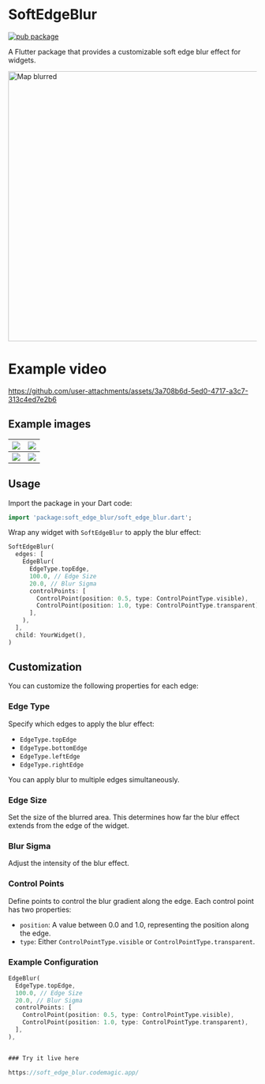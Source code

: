 
 
 # SoftEdgeBlur
[![pub package](https://img.shields.io/pub/v/soft_edge_blur.svg)](https://pub.dev/packages/soft_edge_blur)


A Flutter package that provides a customizable soft edge blur effect for widgets.

<img width="547" alt="Map blurred" src="https://i.imgur.com/7DcixDz.png">


 # Example video


https://github.com/user-attachments/assets/3a708b6d-5ed0-4717-a3c7-313c4ed7e2b6




## Example images
| ![](https://i.imgur.com/ZHTocas.png) | ![](https://i.imgur.com/ejYRoGu.png) |
|--------------------------------------|--------------------------------------|
| ![](https://i.imgur.com/2B4RJo2.png) | ![](https://i.imgur.com/lrVGtHU.png) |


## Usage

Import the package in your Dart code:

```dart
import 'package:soft_edge_blur/soft_edge_blur.dart';
```

Wrap any widget with `SoftEdgeBlur` to apply the blur effect:

```dart
SoftEdgeBlur(
  edges: [
    EdgeBlur(
      EdgeType.topEdge,
      100.0, // Edge Size
      20.0, // Blur Sigma
      controlPoints: [
        ControlPoint(position: 0.5, type: ControlPointType.visible),
        ControlPoint(position: 1.0, type: ControlPointType.transparent),
      ],
    ),
  ],
  child: YourWidget(),
)
```

## Customization

You can customize the following properties for each edge:

### Edge Type

Specify which edges to apply the blur effect:

- `EdgeType.topEdge`
- `EdgeType.bottomEdge`
- `EdgeType.leftEdge`
- `EdgeType.rightEdge`

You can apply blur to multiple edges simultaneously.

### Edge Size

Set the size of the blurred area. This determines how far the blur effect extends from the edge of the widget.

### Blur Sigma

Adjust the intensity of the blur effect.

### Control Points

Define points to control the blur gradient along the edge. Each control point has two properties:

- `position`: A value between 0.0 and 1.0, representing the position along the edge.
- `type`: Either `ControlPointType.visible` or `ControlPointType.transparent`.


### Example Configuration

```dart
EdgeBlur(
  EdgeType.topEdge,
  100.0, // Edge Size
  20.0, // Blur Sigma
  controlPoints: [
    ControlPoint(position: 0.5, type: ControlPointType.visible),
    ControlPoint(position: 1.0, type: ControlPointType.transparent),
  ],
),


### Try it live here

https://soft_edge_blur.codemagic.app/
